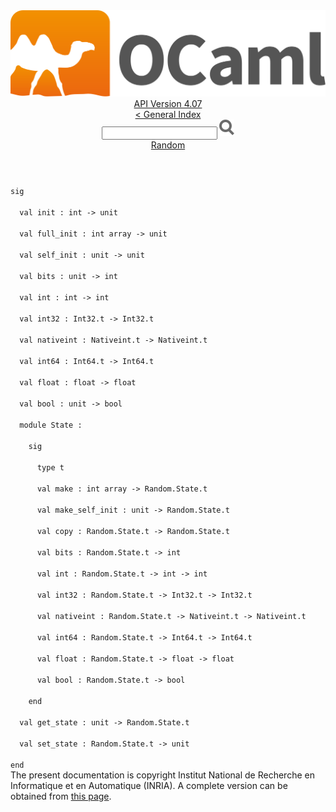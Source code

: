 <!-- ((! set title API !)) ((! set documentation !)) ((! set api !)) ((! set nobreadcrumb !)) -->
<div class="api"><header><nav class="toc brand"><a class="brand" href="https://ocaml.org/"><img src="colour-logo-gray.svg" class="svg" alt="OCaml"></a></nav><nav class="toc"><div class="toc_version"><a href="/docs" id="version-select">API Version 4.07</a></div><a href="index.html">&lt; General Index</a><div class="api_search"><input type="text" name="apisearch" id="api_search" oninput="mySearch(false);" onkeypress="this.oninput();" onclick="this.oninput();" onpaste="this.oninput();">
<img src="search_icon.svg" alt="Search" class="svg" onclick="mySearch(false)"></div>
<div id="search_results"></div><div class="toc_title"><a href="Random.html">Random</a></div><ul></ul></nav></header>
<code class="code"><span class="keyword">sig</span><br>
&nbsp;&nbsp;<span class="keyword">val</span>&nbsp;init&nbsp;:&nbsp;int&nbsp;<span class="keywordsign">-&gt;</span>&nbsp;unit<br>
&nbsp;&nbsp;<span class="keyword">val</span>&nbsp;full_init&nbsp;:&nbsp;int&nbsp;array&nbsp;<span class="keywordsign">-&gt;</span>&nbsp;unit<br>
&nbsp;&nbsp;<span class="keyword">val</span>&nbsp;self_init&nbsp;:&nbsp;unit&nbsp;<span class="keywordsign">-&gt;</span>&nbsp;unit<br>
&nbsp;&nbsp;<span class="keyword">val</span>&nbsp;bits&nbsp;:&nbsp;unit&nbsp;<span class="keywordsign">-&gt;</span>&nbsp;int<br>
&nbsp;&nbsp;<span class="keyword">val</span>&nbsp;int&nbsp;:&nbsp;int&nbsp;<span class="keywordsign">-&gt;</span>&nbsp;int<br>
&nbsp;&nbsp;<span class="keyword">val</span>&nbsp;int32&nbsp;:&nbsp;<span class="constructor">Int32</span>.t&nbsp;<span class="keywordsign">-&gt;</span>&nbsp;<span class="constructor">Int32</span>.t<br>
&nbsp;&nbsp;<span class="keyword">val</span>&nbsp;nativeint&nbsp;:&nbsp;<span class="constructor">Nativeint</span>.t&nbsp;<span class="keywordsign">-&gt;</span>&nbsp;<span class="constructor">Nativeint</span>.t<br>
&nbsp;&nbsp;<span class="keyword">val</span>&nbsp;int64&nbsp;:&nbsp;<span class="constructor">Int64</span>.t&nbsp;<span class="keywordsign">-&gt;</span>&nbsp;<span class="constructor">Int64</span>.t<br>
&nbsp;&nbsp;<span class="keyword">val</span>&nbsp;float&nbsp;:&nbsp;float&nbsp;<span class="keywordsign">-&gt;</span>&nbsp;float<br>
&nbsp;&nbsp;<span class="keyword">val</span>&nbsp;bool&nbsp;:&nbsp;unit&nbsp;<span class="keywordsign">-&gt;</span>&nbsp;bool<br>
&nbsp;&nbsp;<span class="keyword">module</span>&nbsp;<span class="constructor">State</span>&nbsp;:<br>
&nbsp;&nbsp;&nbsp;&nbsp;<span class="keyword">sig</span><br>
&nbsp;&nbsp;&nbsp;&nbsp;&nbsp;&nbsp;<span class="keyword">type</span>&nbsp;t<br>
&nbsp;&nbsp;&nbsp;&nbsp;&nbsp;&nbsp;<span class="keyword">val</span>&nbsp;make&nbsp;:&nbsp;int&nbsp;array&nbsp;<span class="keywordsign">-&gt;</span>&nbsp;<span class="constructor">Random</span>.<span class="constructor">State</span>.t<br>
&nbsp;&nbsp;&nbsp;&nbsp;&nbsp;&nbsp;<span class="keyword">val</span>&nbsp;make_self_init&nbsp;:&nbsp;unit&nbsp;<span class="keywordsign">-&gt;</span>&nbsp;<span class="constructor">Random</span>.<span class="constructor">State</span>.t<br>
&nbsp;&nbsp;&nbsp;&nbsp;&nbsp;&nbsp;<span class="keyword">val</span>&nbsp;copy&nbsp;:&nbsp;<span class="constructor">Random</span>.<span class="constructor">State</span>.t&nbsp;<span class="keywordsign">-&gt;</span>&nbsp;<span class="constructor">Random</span>.<span class="constructor">State</span>.t<br>
&nbsp;&nbsp;&nbsp;&nbsp;&nbsp;&nbsp;<span class="keyword">val</span>&nbsp;bits&nbsp;:&nbsp;<span class="constructor">Random</span>.<span class="constructor">State</span>.t&nbsp;<span class="keywordsign">-&gt;</span>&nbsp;int<br>
&nbsp;&nbsp;&nbsp;&nbsp;&nbsp;&nbsp;<span class="keyword">val</span>&nbsp;int&nbsp;:&nbsp;<span class="constructor">Random</span>.<span class="constructor">State</span>.t&nbsp;<span class="keywordsign">-&gt;</span>&nbsp;int&nbsp;<span class="keywordsign">-&gt;</span>&nbsp;int<br>
&nbsp;&nbsp;&nbsp;&nbsp;&nbsp;&nbsp;<span class="keyword">val</span>&nbsp;int32&nbsp;:&nbsp;<span class="constructor">Random</span>.<span class="constructor">State</span>.t&nbsp;<span class="keywordsign">-&gt;</span>&nbsp;<span class="constructor">Int32</span>.t&nbsp;<span class="keywordsign">-&gt;</span>&nbsp;<span class="constructor">Int32</span>.t<br>
&nbsp;&nbsp;&nbsp;&nbsp;&nbsp;&nbsp;<span class="keyword">val</span>&nbsp;nativeint&nbsp;:&nbsp;<span class="constructor">Random</span>.<span class="constructor">State</span>.t&nbsp;<span class="keywordsign">-&gt;</span>&nbsp;<span class="constructor">Nativeint</span>.t&nbsp;<span class="keywordsign">-&gt;</span>&nbsp;<span class="constructor">Nativeint</span>.t<br>
&nbsp;&nbsp;&nbsp;&nbsp;&nbsp;&nbsp;<span class="keyword">val</span>&nbsp;int64&nbsp;:&nbsp;<span class="constructor">Random</span>.<span class="constructor">State</span>.t&nbsp;<span class="keywordsign">-&gt;</span>&nbsp;<span class="constructor">Int64</span>.t&nbsp;<span class="keywordsign">-&gt;</span>&nbsp;<span class="constructor">Int64</span>.t<br>
&nbsp;&nbsp;&nbsp;&nbsp;&nbsp;&nbsp;<span class="keyword">val</span>&nbsp;float&nbsp;:&nbsp;<span class="constructor">Random</span>.<span class="constructor">State</span>.t&nbsp;<span class="keywordsign">-&gt;</span>&nbsp;float&nbsp;<span class="keywordsign">-&gt;</span>&nbsp;float<br>
&nbsp;&nbsp;&nbsp;&nbsp;&nbsp;&nbsp;<span class="keyword">val</span>&nbsp;bool&nbsp;:&nbsp;<span class="constructor">Random</span>.<span class="constructor">State</span>.t&nbsp;<span class="keywordsign">-&gt;</span>&nbsp;bool<br>
&nbsp;&nbsp;&nbsp;&nbsp;<span class="keyword">end</span><br>
&nbsp;&nbsp;<span class="keyword">val</span>&nbsp;get_state&nbsp;:&nbsp;unit&nbsp;<span class="keywordsign">-&gt;</span>&nbsp;<span class="constructor">Random</span>.<span class="constructor">State</span>.t<br>
&nbsp;&nbsp;<span class="keyword">val</span>&nbsp;set_state&nbsp;:&nbsp;<span class="constructor">Random</span>.<span class="constructor">State</span>.t&nbsp;<span class="keywordsign">-&gt;</span>&nbsp;unit<br>
<span class="keyword">end</span></code>
<div class="copyright">The present documentation is copyright Institut National de Recherche en Informatique et en Automatique (INRIA). A complete version can be obtained from <a href="http://caml.inria.fr/pub/docs/manual-ocaml/">this page</a>.</div></div>